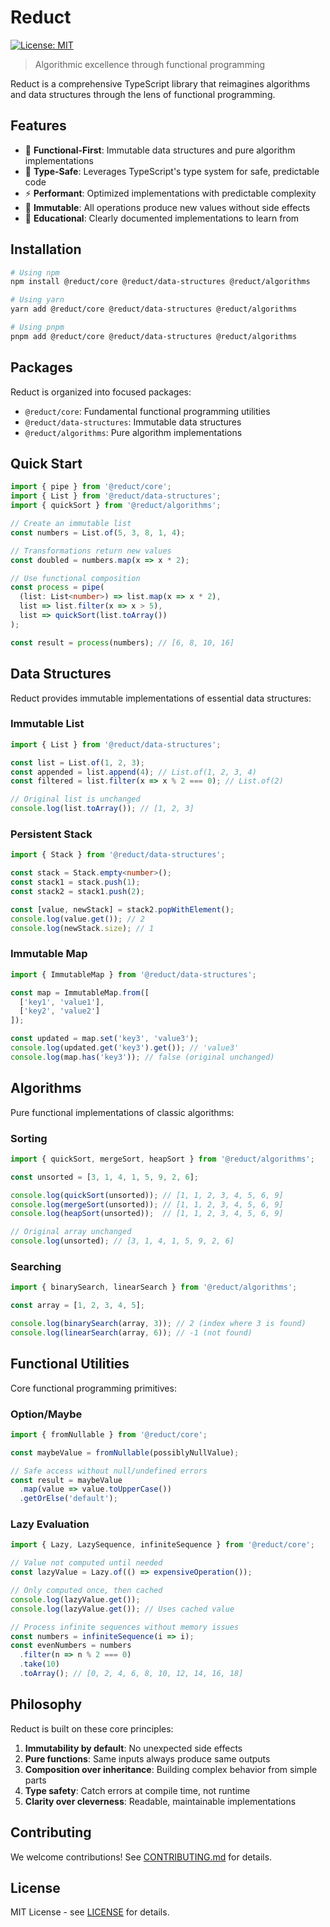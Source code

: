 # Reduct

[![License: MIT](https://img.shields.io/badge/License-MIT-blue.svg)](LICENSE)

> Algorithmic excellence through functional programming

Reduct is a comprehensive TypeScript library that reimagines algorithms and data structures through the lens of functional programming.

## Features

- 🧩 **Functional-First**: Immutable data structures and pure algorithm implementations
- 🔧 **Type-Safe**: Leverages TypeScript's type system for safe, predictable code
- ⚡ **Performant**: Optimized implementations with predictable complexity
- 🔄 **Immutable**: All operations produce new values without side effects
- 🧠 **Educational**: Clearly documented implementations to learn from

## Installation

```bash
# Using npm
npm install @reduct/core @reduct/data-structures @reduct/algorithms

# Using yarn
yarn add @reduct/core @reduct/data-structures @reduct/algorithms

# Using pnpm
pnpm add @reduct/core @reduct/data-structures @reduct/algorithms
```

## Packages

Reduct is organized into focused packages:

- `@reduct/core`: Fundamental functional programming utilities
- `@reduct/data-structures`: Immutable data structures
- `@reduct/algorithms`: Pure algorithm implementations

## Quick Start

```typescript
import { pipe } from '@reduct/core';
import { List } from '@reduct/data-structures';
import { quickSort } from '@reduct/algorithms';

// Create an immutable list
const numbers = List.of(5, 3, 8, 1, 4);

// Transformations return new values
const doubled = numbers.map(x => x * 2);

// Use functional composition
const process = pipe(
  (list: List<number>) => list.map(x => x * 2),
  list => list.filter(x => x > 5),
  list => quickSort(list.toArray())
);

const result = process(numbers); // [6, 8, 10, 16]
```

## Data Structures

Reduct provides immutable implementations of essential data structures:

### Immutable List

```typescript
import { List } from '@reduct/data-structures';

const list = List.of(1, 2, 3);
const appended = list.append(4); // List.of(1, 2, 3, 4)
const filtered = list.filter(x => x % 2 === 0); // List.of(2)

// Original list is unchanged
console.log(list.toArray()); // [1, 2, 3]
```

### Persistent Stack

```typescript
import { Stack } from '@reduct/data-structures';

const stack = Stack.empty<number>();
const stack1 = stack.push(1);
const stack2 = stack1.push(2);

const [value, newStack] = stack2.popWithElement();
console.log(value.get()); // 2
console.log(newStack.size); // 1
```

### Immutable Map

```typescript
import { ImmutableMap } from '@reduct/data-structures';

const map = ImmutableMap.from([
  ['key1', 'value1'],
  ['key2', 'value2']
]);

const updated = map.set('key3', 'value3');
console.log(updated.get('key3').get()); // 'value3'
console.log(map.has('key3')); // false (original unchanged)
```

## Algorithms

Pure functional implementations of classic algorithms:

### Sorting

```typescript
import { quickSort, mergeSort, heapSort } from '@reduct/algorithms';

const unsorted = [3, 1, 4, 1, 5, 9, 2, 6];

console.log(quickSort(unsorted)); // [1, 1, 2, 3, 4, 5, 6, 9]
console.log(mergeSort(unsorted)); // [1, 1, 2, 3, 4, 5, 6, 9]
console.log(heapSort(unsorted));  // [1, 1, 2, 3, 4, 5, 6, 9]

// Original array unchanged
console.log(unsorted); // [3, 1, 4, 1, 5, 9, 2, 6]
```

### Searching

```typescript
import { binarySearch, linearSearch } from '@reduct/algorithms';

const array = [1, 2, 3, 4, 5];

console.log(binarySearch(array, 3)); // 2 (index where 3 is found)
console.log(linearSearch(array, 6)); // -1 (not found)
```

## Functional Utilities

Core functional programming primitives:

### Option/Maybe

```typescript
import { fromNullable } from '@reduct/core';

const maybeValue = fromNullable(possiblyNullValue);

// Safe access without null/undefined errors
const result = maybeValue
  .map(value => value.toUpperCase())
  .getOrElse('default');
```

### Lazy Evaluation

```typescript
import { Lazy, LazySequence, infiniteSequence } from '@reduct/core';

// Value not computed until needed
const lazyValue = Lazy.of(() => expensiveOperation());

// Only computed once, then cached
console.log(lazyValue.get());
console.log(lazyValue.get()); // Uses cached value

// Process infinite sequences without memory issues
const numbers = infiniteSequence(i => i);
const evenNumbers = numbers
  .filter(n => n % 2 === 0)
  .take(10)
  .toArray(); // [0, 2, 4, 6, 8, 10, 12, 14, 16, 18]
```

## Philosophy

Reduct is built on these core principles:

1. **Immutability by default**: No unexpected side effects
2. **Pure functions**: Same inputs always produce same outputs
3. **Composition over inheritance**: Building complex behavior from simple parts
4. **Type safety**: Catch errors at compile time, not runtime
5. **Clarity over cleverness**: Readable, maintainable implementations

## Contributing

We welcome contributions! See [CONTRIBUTING.md](CONTRIBUTING.md) for details.

## License

MIT License - see [LICENSE](LICENSE) for details.